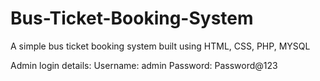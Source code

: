 # Bus-Ticket-Booking-System
A simple bus ticket booking system built using HTML, CSS, PHP, MYSQL

Admin login details:
Username: admin
Password: Password@123
